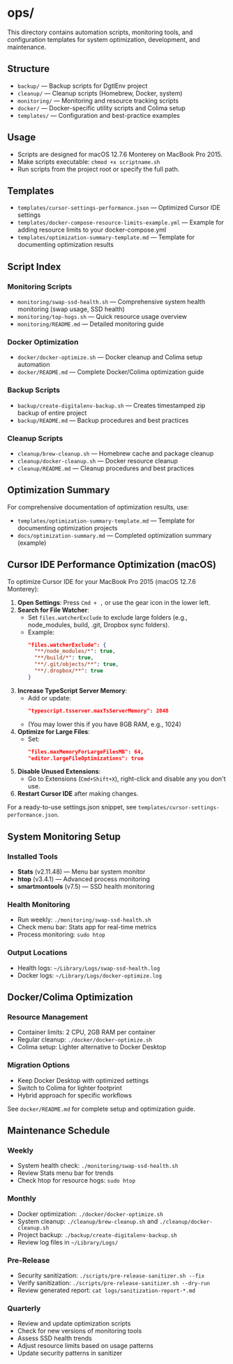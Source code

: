 # ops/

This directory contains automation scripts, monitoring tools, and configuration templates for system optimization, development, and maintenance.

## Structure
- `backup/` — Backup scripts for DgtlEnv project
- `cleanup/` — Cleanup scripts (Homebrew, Docker, system)
- `monitoring/` — Monitoring and resource tracking scripts
- `docker/` — Docker-specific utility scripts and Colima setup
- `templates/` — Configuration and best-practice examples

## Usage
- Scripts are designed for macOS 12.7.6 Monterey on MacBook Pro 2015.
- Make scripts executable: `chmod +x scriptname.sh`
- Run scripts from the project root or specify the full path.

## Templates
- `templates/cursor-settings-performance.json` — Optimized Cursor IDE settings
- `templates/docker-compose-resource-limits-example.yml` — Example for adding resource limits to your docker-compose.yml
- `templates/optimization-summary-template.md` — Template for documenting optimization results

## Script Index

### Monitoring Scripts
- `monitoring/swap-ssd-health.sh` — Comprehensive system health monitoring (swap usage, SSD health)
- `monitoring/top-hogs.sh` — Quick resource usage overview
- `monitoring/README.md` — Detailed monitoring guide

### Docker Optimization
- `docker/docker-optimize.sh` — Docker cleanup and Colima setup automation
- `docker/README.md` — Complete Docker/Colima optimization guide

### Backup Scripts
- `backup/create-digitalenv-backup.sh` — Creates timestamped zip backup of entire project
- `backup/README.md` — Backup procedures and best practices

### Cleanup Scripts
- `cleanup/brew-cleanup.sh` — Homebrew cache and package cleanup
- `cleanup/docker-cleanup.sh` — Docker resource cleanup
- `cleanup/README.md` — Cleanup procedures and best practices

## Optimization Summary

For comprehensive documentation of optimization results, use:
- `templates/optimization-summary-template.md` — Template for documenting optimization projects
- `docs/optimization-summary.md` — Completed optimization summary (example)

## Cursor IDE Performance Optimization (macOS)

To optimize Cursor IDE for your MacBook Pro 2015 (macOS 12.7.6 Monterey):

1. **Open Settings**: Press `Cmd + ,` or use the gear icon in the lower left.
2. **Search for File Watcher**:
   - Set `files.watcherExclude` to exclude large folders (e.g., node_modules, build, .git, Dropbox sync folders).
   - Example:
     ```json
     "files.watcherExclude": {
       "**/node_modules/*": true,
       "**/build/*": true,
       "**/.git/objects/**": true,
       "**/.dropbox/**": true
     }
     ```
3. **Increase TypeScript Server Memory**:
   - Add or update:
     ```json
     "typescript.tsserver.maxTsServerMemory": 2048
     ```
   - (You may lower this if you have 8GB RAM, e.g., 1024)
4. **Optimize for Large Files**:
   - Set:
     ```json
     "files.maxMemoryForLargeFilesMB": 64,
     "editor.largeFileOptimizations": true
     ```
5. **Disable Unused Extensions**:
   - Go to Extensions (`Cmd+Shift+X`), right-click and disable any you don't use.
6. **Restart Cursor IDE** after making changes.

For a ready-to-use settings.json snippet, see `templates/cursor-settings-performance.json`.

## System Monitoring Setup

### Installed Tools
- **Stats** (v2.11.48) — Menu bar system monitor
- **htop** (v3.4.1) — Advanced process monitoring
- **smartmontools** (v7.5) — SSD health monitoring

### Health Monitoring
- Run weekly: `./monitoring/swap-ssd-health.sh`
- Check menu bar: Stats app for real-time metrics
- Process monitoring: `sudo htop`

### Output Locations
- Health logs: `~/Library/Logs/swap-ssd-health.log`
- Docker logs: `~/Library/Logs/docker-optimize.log`

## Docker/Colima Optimization

### Resource Management
- Container limits: 2 CPU, 2GB RAM per container
- Regular cleanup: `./docker/docker-optimize.sh`
- Colima setup: Lighter alternative to Docker Desktop

### Migration Options
- Keep Docker Desktop with optimized settings
- Switch to Colima for lighter footprint
- Hybrid approach for specific workflows

See `docker/README.md` for complete setup and optimization guide.

## Maintenance Schedule

### Weekly
- System health check: `./monitoring/swap-ssd-health.sh`
- Review Stats menu bar for trends
- Check htop for resource hogs: `sudo htop`

### Monthly
- Docker optimization: `./docker/docker-optimize.sh`
- System cleanup: `./cleanup/brew-cleanup.sh` and `./cleanup/docker-cleanup.sh`
- Project backup: `./backup/create-digitalenv-backup.sh`
- Review log files in `~/Library/Logs/`

### Pre-Release
- Security sanitization: `./scripts/pre-release-sanitizer.sh --fix`
- Verify sanitization: `./scripts/pre-release-sanitizer.sh --dry-run`
- Review generated report: `cat logs/sanitization-report-*.md`

### Quarterly
- Review and update optimization scripts
- Check for new versions of monitoring tools
- Assess SSD health trends
- Adjust resource limits based on usage patterns
- Update security patterns in sanitizer
